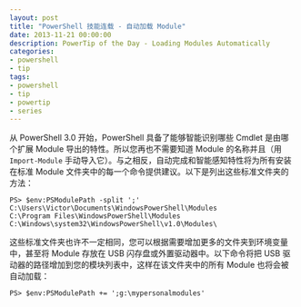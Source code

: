 ```yaml
---
layout: post
title: "PowerShell 技能连载 - 自动加载 Module"
date: 2013-11-21 00:00:00
description: PowerTip of the Day - Loading Modules Automatically
categories:
- powershell
- tip
tags:
- powershell
- tip
- powertip
- series
---
```

从 PowerShell 3.0 开始，PowerShell 具备了能够智能识别哪些 Cmdlet 是由哪个扩展 Module 导出的特性。所以您再也不需要知道 Module 的名称并且（用 `Import-Module` 手动导入它）。与之相反，自动完成和智能感知特性将为所有安装在标准 Module 文件夹中的每一个命令提供建议。以下是列出这些标准文件夹的方法：

	PS> $env:PSModulePath -split ';'
	C:\Users\Victor\Documents\WindowsPowerShell\Modules
	C:\Program Files\WindowsPowerShell\Modules
	C:\Windows\system32\WindowsPowerShell\v1.0\Modules\

这些标准文件夹也许不一定相同，您可以根据需要增加更多的文件夹到环境变量中，甚至将 Module 存放在 USB 闪存盘或外置驱动器中。以下命令将把 USB 驱动器的路径增加到您的模块列表中，这样在该文件夹中的所有 Module 也将会被自动加载：

	PS> $env:PSModulePath += ';g:\mypersonalmodules'

<!--本文国际来源：[Loading Modules Automatically](http://community.idera.com/powershell/powertips/b/tips/posts/loading-modules-automatically)-->
